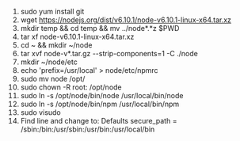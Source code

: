 1. sudo yum install git
2. wget https://nodejs.org/dist/v6.10.1/node-v6.10.1-linux-x64.tar.xz
3. mkdir temp && cd temp && mv ../node*.*z $PWD
4. tar xf node-v6.10.1-linux-x64.tar.xz
5. cd ~ && mkdir ~/node 
6. tar xvf node-v*.tar.gz --strip-components=1 -C ./node
7. mkdir ~/node/etc
8. echo 'prefix=/usr/local' > node/etc/npmrc
9. sudo mv node /opt/
10. sudo chown -R root: /opt/node
11. sudo ln -s /opt/node/bin/node /usr/local/bin/node
12. sudo ln -s /opt/node/bin/npm /usr/local/bin/npm
13. sudo visudo
3. Find line and change to: Defaults    secure_path = /sbin:/bin:/usr/sbin:/usr/bin:/usr/local/bin

